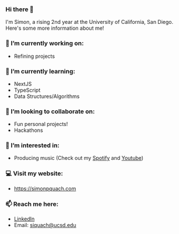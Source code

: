 ### Hi there 👋

I'm Simon, a rising 2nd year at the University of California, San Diego. Here's some more information about me!

### 🔭 I’m currently working on:
- Refining projects

### 🌱 I’m currently learning:
- NextJS
- TypeScript
- Data Structures/Algorithms

### 👯 I’m looking to collaborate on:
- Fun personal projects!
- Hackathons

### 🌟 I’m interested in:
- Producing music (Check out my [Spotify](https://open.spotify.com/artist/3SMVcm2yTCliC2bm6hSdFr?si=9sxQUBFlQq2jJxI95Z9Oag) and [Youtube](https://youtube.com/c/tropistact))

### 💻 Visit my website:
- https://simonpquach.com

### 📫 Reach me here:
- [LinkedIn](https://www.linkedin.com/in/simon-quach/)
- Email: siquach@ucsd.edu
